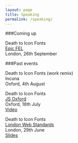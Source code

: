 ```yaml
---
layout: page
title: Speaking
permalink: /speaking/
---
```


###Coming up

Death to Icon Fonts <br>
[Epic FEL](http://www.frontendlondon.co.uk/epic) <br>
London, 26th September

###Past events

Death to Icon Fonts (work remix) <br>
Incuna <br>
Oxford, 4th August 

Death to Icon Fonts <br>
[JS Oxford](http://jsoxford.com/2015/Summer-JS/) <br>
Oxford, 16th July <br>
[Video](https://youtu.be/DzKDW1Ut88M?t=1h51m40s)


Death to Icon Fonts <br>
[London Web Standards](http://londonwebstandards.org/2015/06/dying-breeds-of-the-web-lwsninjacolumns/) <br>
London, 29th June <br>
[Slides](https://speakerdeck.com/ninjanails/death-to-icon-fonts)
